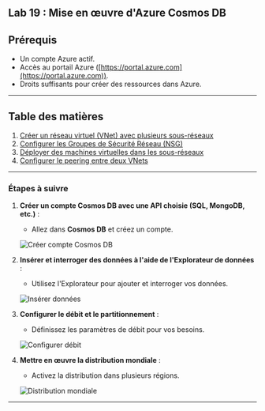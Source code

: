 
## Lab 19 : Mise en œuvre d'Azure Cosmos DB

## Prérequis

- Un compte Azure actif.
- Accès au portail Azure ([https://portal.azure.com](https://portal.azure.com)).
- Droits suffisants pour créer des ressources dans Azure.

---

## Table des matières

1. [Créer un réseau virtuel (VNet) avec plusieurs sous-réseaux](#etape-1-créer-un-réseau-virtuel-vnet-avec-plusieurs-sous-réseaux)
2. [Configurer les Groupes de Sécurité Réseau (NSG)](#etape-2-configurer-les-groupes-de-sécurité-réseau-nsg)
3. [Déployer des machines virtuelles dans les sous-réseaux](#etape-3-déployer-des-machines-virtuelles-dans-les-sous-réseaux)
4. [Configurer le peering entre deux VNets](#etape-4-configurer-le-peering-entre-deux-vnets)

---


### Étapes à suivre

1. **Créer un compte Cosmos DB avec une API choisie (SQL, MongoDB, etc.)** :
   - Allez dans **Cosmos DB** et créez un compte.

   ![Créer compte Cosmos DB](images/creer-compte-cosmos-db.png)

2. **Insérer et interroger des données à l'aide de l'Explorateur de données** :
   - Utilisez l'Explorateur pour ajouter et interroger vos données.

   ![Insérer données](images/insérer-données.png)

3. **Configurer le débit et le partitionnement** :
   - Définissez les paramètres de débit pour vos besoins.

   ![Configurer débit](images/configurer-debit.png)

4. **Mettre en œuvre la distribution mondiale** :
   - Activez la distribution dans plusieurs régions.

   ![Distribution mondiale](images/distribution-mondiale.png)

---